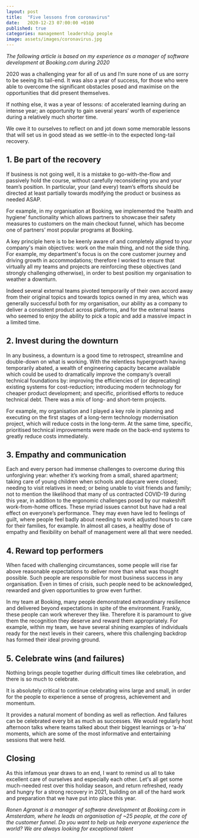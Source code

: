 ```yaml
---
layout: post
title:  "Five lessons from coronavirus"
date:   2020-12-23 07:00:00 +0100
published: true
categories: management leadership people
image: assets/images/coronavirus.jpg
---
```


*The following article is based on my experience as a manager of software development at Booking.com during 2020* 

2020 was a challenging year for all of us and I’m sure none of us are sorry to be seeing its tail-end. It was also a year of success, for those who were able to overcome the significant obstacles posed and maximise on the opportunities that did present themselves.

If nothing else, it was a year of lessons: of accelerated learning during an intense year; an opportunity to gain several years’ worth of experience during a relatively much shorter time.

We owe it to ourselves to reflect on and jot down some memorable lessons that will set us in good stead as we settle-in to the expected long-tail recovery.

## 1. Be part of the recovery

If business is not going well, it is a mistake to go-with-the-flow and passively hold the course, without carefully reconsidering you and your team’s position. In particular, your (and every) team’s efforts should be directed at least partially towards modifying the product or business as needed ASAP.

For example, in my organisation at Booking, we implemented the ‘health and hygiene’ functionality which allows partners to showcase their safety measures to customers on the main checkout funnel, which has become one of partners’ most popular programs at Booking.

A key principle here is to be keenly aware of and completely aligned to your company's main objectives: work on the main thing, and not the side thing. For example, my department's focus is on the core customer journey and driving growth in accommodations; therefore I worked to ensure that virtually all my teams and projects are reinforcing these objectives (and strongly challenging otherwise), in order to best position my organisation to weather a downturn.

Indeed several external teams pivoted temporarily of their own accord away from their original topics and towards topics owned in my area, which was generally successful both for my organisation, our ability as a company to deliver a consistent product across platforms, and for the external teams who seemed to enjoy the ability to pick a topic and add a massive impact in a limited time.

## 2. Invest during the downturn

In any business, a downturn is a good time to retrospect, streamline and double-down on what is working. With the relentless hypergrowth having temporarily abated, a wealth of engineering capacity became available
which could be used to dramatically improve the company’s overall technical foundations by: improving the efficiencies of (or deprecating) existing systems for cost-reduction; introducing modern technology for cheaper product development; and specific, prioritised efforts to reduce technical debt. There was a mix of long- and short-term projects. 

For example, my organisation and I played a key role in planning and executing on the first stages of a long-term technology modernisation project, which will reduce costs in the long-term. At the same time, specific, prioritised technical improvements were made on the back-end systems to greatly reduce costs immediately.

## 3. Empathy and communication

Each and every person had immense challenges to overcome during this unforgiving year: whether it’s working from a small, shared apartment; taking care of young children when schools and daycare were closed; needing to visit relatives in need; or being unable to visit friends and family; not to mention the likelihood that many of us contracted COVID-19 during this year, in addition to the ergonomic challenges posed by our makeshift work-from-home offices. These myriad issues cannot but have had a real effect on everyone’s performance. They may even have led to feelings of guilt, where people feel badly about needing to work adjusted hours to care for their families, for example. In almost all cases, a healthy dose of empathy and flexibility on behalf of management were all that were needed.

## 4. Reward top performers

When faced with challenging circumstances, some people will rise far above reasonable expectations to deliver more than what was thought possible. Such people are responsible for most business success in any organisation. Even in times of crisis, such people need to be acknowledged, rewarded and given opportunities to grow even further.

In my team at Booking, many people demonstrated extraordinary resilience and delivered beyond expectations in spite of the environment. Frankly, these people can work wherever they like. Therefore it is paramount to give them the recognition they deserve and reward them appropriately. For example, within my team, we have several shining examples of individuals ready for the next levels in their careers, where this challenging backdrop has formed their ideal proving ground.

## 5. Celebrate wins (and failures)

Nothing brings people together during difficult times like celebration, and there is so much to celebrate.

It is absolutely critical to continue celebrating wins large and small, in order for the people to experience a sense of progress, achievement and momentum.

It provides a natural moment of bonding as well as reflection. And failures can be celebrated every bit as much as successes. We would regularly host afternoon talks where teams talked about their biggest learnings or ‘a-ha’ moments, which are some of the most informative and entertaining sessions that were held.

## Closing 

As this infamous year draws to an end, I want to remind us all to take excellent care of ourselves and especially each other. Let's all get some much-needed rest over this holiday season, and return refreshed, ready and hungry for a strong recovery in 2021, building on all of the hard work and preparation that we have put into place this year.

*Ronen Agranat is a manager of software development at Booking.com in Amsterdam, where he leads an organisation of ~25 people, at the core of the customer funnel. Do you want to help us help everyone experience the world? We are always looking for exceptional talent*
